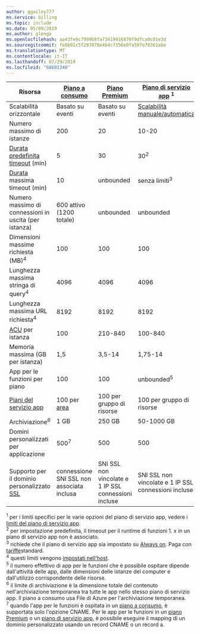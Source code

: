 ```yaml
---
author: ggailey777
ms.service: billing
ms.topic: include
ms.date: 05/09/2019
ms.author: glenga
ms.openlocfilehash: aa43fe6c7999b8fa73419916870f9dfca0c01e3d
ms.sourcegitcommit: fe6b91c5f287078e4b4c7356e0fa597e78361abe
ms.translationtype: MT
ms.contentlocale: it-IT
ms.lasthandoff: 07/29/2019
ms.locfileid: "68601340"
---
```

| Risorsa | [Piano a consumo](../articles/azure-functions/functions-scale.md#consumption-plan) | [Piano Premium](../articles/azure-functions/functions-scale.md#premium-plan) | [Piano di servizio app](../articles/azure-functions/functions-scale.md#app-service-plan) <sup>1</sup> |
| --- | --- | --- | --- |
| Scalabilità orizzontale | Basato su eventi | Basato su eventi | [Scalabilità manuale/automatica](../articles/app-service/web-sites-scale.md) | 
| Numero massimo di istanze | 200 | 20 | 10-20 |
|[Durata predefinita timeout](../articles/azure-functions/functions-scale.md#timeout) (min) |5 | 30 |30<sup>2</sup> |
|[Durata](../articles/azure-functions/functions-scale.md#timeout) massima timeout (min) |10 | unbounded | senza limiti<sup>3</sup> |
| Numero massimo di connessioni in uscita (per istanza) | 600 attivo (1200 totale) | unbounded | unbounded |
| Dimensioni massime richiesta (MB)<sup>4</sup> | 100 | 100 | 100 |
| Lunghezza massima stringa di query<sup>4</sup> | 4096 | 4096 | 4096 |
| Lunghezza massima URL richiesta<sup>4</sup> | 8192 | 8192 | 8192 |
| [ACU](../articles/virtual-machines/windows/acu.md) per istanza | 100 | 210-840 | 100-840 |
| Memoria massima (GB per istanza) | 1,5 | 3,5-14 | 1,75-14 |
| App per le funzioni per piano |100 |100 |unbounded<sup>5</sup> |
| [Piani del servizio app](../articles/app-service/overview-hosting-plans.md) | 100 per [area](https://azure.microsoft.com/global-infrastructure/regions/) |100 per gruppo di risorse |100 per gruppo di risorse |
| Archiviazione<sup>6</sup> |1 GB |250 GB |50-1000 GB |
| Domini personalizzati per applicazione</a> |500<sup>7</sup> |500 |500 |
| Supporto per il dominio personalizzato [SSL](../articles/app-service/app-service-web-tutorial-custom-ssl.md) |connessione SNI SSL non associata inclusa | SNI SSL non vincolate e 1 IP SSL connessioni incluse |SNI SSL non vincolate e 1 IP SSL connessioni incluse | 

<sup>1</sup> per i limiti specifici per le varie opzioni del piano di servizio app, vedere i [limiti del piano di servizio app](../articles/azure-subscription-service-limits.md#app-service-limits).  
<sup>2</sup> per impostazione predefinita, il timeout per il runtime di funzioni 1. x in un piano di servizio app non è associato.  
<sup>3</sup> richiede che il piano di servizio app sia impostato su [Always on](../articles/azure-functions/functions-scale.md#always-on). Paga con [tariffe](https://azure.microsoft.com/pricing/details/app-service/)standard.  
<sup>4</sup> questi limiti vengono [impostati nell'host](https://github.com/Azure/azure-functions-host/blob/dev/src/WebJobs.Script.WebHost/web.config).  
<sup>5</sup> il numero effettivo di app per le funzioni che è possibile ospitare dipende dall'attività delle app, dalle dimensioni delle istanze del computer e dall'utilizzo corrispondente delle risorse.  
<sup>6</sup> il limite di archiviazione è la dimensione totale del contenuto nell'archiviazione temporanea tra tutte le app nello stesso piano di servizio app. Il piano a consumo usa File di Azure per l'archiviazione temporanea.  
<sup>7</sup> quando l'app per le funzioni è ospitata in un [piano a consumo](../articles/azure-functions/functions-scale.md#consumption-plan), è supportata solo l'opzione CNAME. Per le app per le funzioni in un [piano Premium](../articles/azure-functions/functions-scale.md#premium-plan) o un [piano di servizio app](../articles/azure-functions/functions-scale.md#app-service-plan), è possibile eseguire il mapping di un dominio personalizzato usando un record CNAME o un record a.
